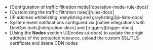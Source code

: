 * [Configuration of traffic filtration mode][operation-mode-rule-docs]
* [Customizing the traffic filtration rules][rules-docs]
* [IP address whitelisting, denylisting and graylisting][ip-lists-docs]
* System event notifications configured via [native integrations with DevOps tools][integration-docs] and [triggers][trigger-docs]
* [Using the **Nodes** section UI][nodes-ui-docs] to update the origin address of the protected resource, upload the custom SSL/TLS certificate and delete CDN nodes

